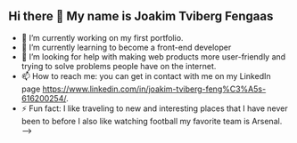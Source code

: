 ## Hi there 👋 My name is Joakim Tviberg Fengaas


- 🔭 I’m currently working on my first portfolio.
- 🌱 I’m currently learning to become a front-end developer 
- 🤔 I’m looking for help with making web products more user-friendly and trying to solve problems people have on the internet. 
- 📫 How to reach me: you can get in contact with me on my LinkedIn page https://www.linkedin.com/in/joakim-tviberg-feng%C3%A5s-616200254/.
- ⚡ Fun fact: I like traveling to new and interesting places that I have never been to before I also like watching football my favorite team is Arsenal.   
-->
